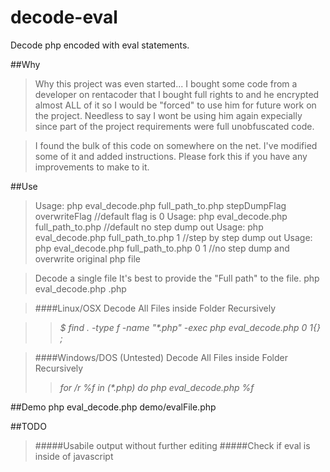 decode-eval
===========

Decode php encoded with eval statements.

##Why
>Why this project was even started...  I bought some code from a developer on rentacoder that I bought full rights
	to and he encrypted almost ALL of it so I would be "forced" to use him for future work on the project.  Needless to say
	I wont be using him again expecially since part of the project requirements were full unobfuscated code.  
	
>I found the bulk of this code on somewhere on the net. I've modified some of it and added instructions.  Please fork this
	if you have any improvements to make to it.  


##Use

>Usage: php eval_decode.php full_path_to.php stepDumpFlag overwriteFlag    //default flag is 0
>Usage: php eval_decode.php full_path_to.php        //default no step dump out
>Usage: php eval_decode.php full_path_to.php 1      //step by step dump out
>Usage: php eval_decode.php full_path_to.php 0 1    //no step dump and overwrite original php file

>Decode a single file  It's best to provide the "Full path" to the file.
>php eval_decode.php <FILENAME>.php 

>####Linux/OSX
>Decode All Files inside Folder Recursively

>>_$ find . -type f -name "*.php" -exec php eval_decode.php 0 1\{} \;_

>####Windows/DOS (Untested) 
>Decode All Files inside Folder Recursively 
>>_for /r %f in (*.php) do php eval_decode.php %f_

##Demo
php eval_decode.php demo/evalFile.php

##TODO 
>#####Usabile output without further editing
>#####Check if eval is inside of javascript